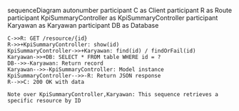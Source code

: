 sequenceDiagram
    autonumber
    participant C as Client
    participant R as Route
    participant KpiSummaryController as KpiSummaryController
    participant Karyawan as Karyawan
    participant DB as Database
    
    C->>R: GET /resource/{id}
    R->>+KpiSummaryController: show(id)
    KpiSummaryController->>+Karyawan: find(id) / findOrFail(id)
    Karyawan->>+DB: SELECT * FROM table WHERE id = ?
    DB-->>-Karyawan: Return record
    Karyawan-->>-KpiSummaryController: Model instance
    KpiSummaryController-->>-R: Return JSON response
    R-->>C: 200 OK with data
    
    Note over KpiSummaryController,Karyawan: This sequence retrieves a specific resource by ID
  